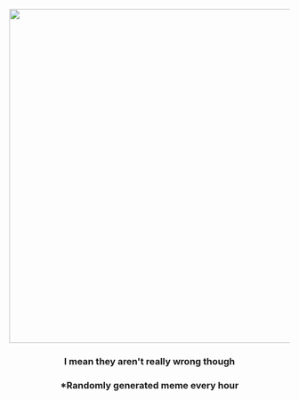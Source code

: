 <p align="center">
        <img src="https://i.redd.it/ma7eo4ofbd891.jpg" width="600" height="600">
        </p>
        <h3 align="center">I mean they aren't really wrong though</h3>
        <h3 align="center">*Randomly generated meme every hour</h3>
    